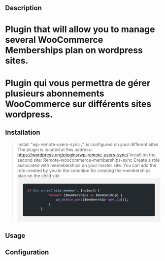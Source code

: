 ## Description

# Plugin that will allow you to manage several WooCommerce Memberships plan on wordpress sites.

# Plugin qui vous permettra de gérer plusieurs abonnements WooCommerce sur différents sites wordpress.

## Installation

> Install "wp-remote-users-sync /" is configured on your different sites
> The plugin is located at this address:
> https://wordpress.org/plugins/wp-remote-users-sync/
> Install on the second site: Remote-woocommerce-memberships-sync
> Create a role associated with memeberships on your master site.
> You can add the role created by you in the condition for creating the memberships plan on the child site
> ![](images/code-exemple.png)

## Usage

## Configuration
